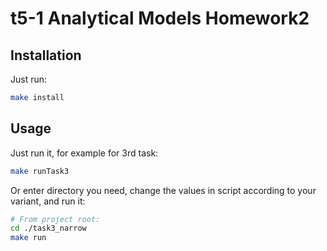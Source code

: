# t5-1 Analytical Models Homework2
## Installation
Just run:
```sh
make install
```

## Usage
Just run it, for example for 3rd task:
```sh
make runTask3
```

Or enter directory you need, change the values in script according to your
variant, and run it:
```sh
# From project root:
cd ./task3_narrow
make run
```
